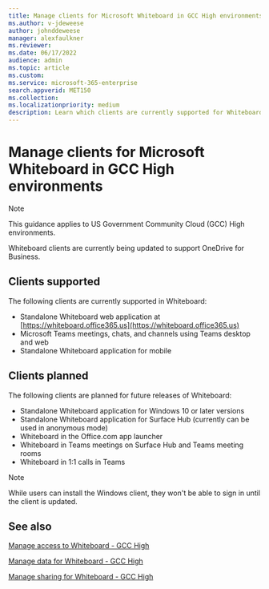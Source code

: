 ```yaml
---
title: Manage clients for Microsoft Whiteboard in GCC High environments
ms.author: v-jdeweese
author: johnddeweese
manager: alexfaulkner
ms.reviewer: 
ms.date: 06/17/2022
audience: admin
ms.topic: article
ms.custom: 
ms.service: microsoft-365-enterprise
search.appverid: MET150
ms.collection: 
ms.localizationpriority: medium
description: Learn which clients are currently supported for Whiteboard.
---
```


# Manage clients for Microsoft Whiteboard in GCC High environments

> [!NOTE]
> This guidance applies to US Government Community Cloud (GCC) High environments.

Whiteboard clients are currently being updated to support OneDrive for Business. 

## Clients supported

The following clients are currently supported in Whiteboard:

- Standalone Whiteboard web application at [https://whiteboard.office365.us](https://whiteboard.office365.us)
- Microsoft Teams meetings, chats, and channels using Teams desktop and web
- Standalone Whiteboard application for mobile

## Clients planned

The following clients are planned for future releases of Whiteboard:

- Standalone Whiteboard application for Windows 10 or later versions
- Standalone Whiteboard application for Surface Hub (currently can be used in anonymous mode)
- Whiteboard in the Office.com app launcher
- Whiteboard in Teams meetings on Surface Hub and Teams meeting rooms
- Whiteboard in 1:1 calls in Teams

> [!NOTE]
> While users can install the Windows client, they won't be able to sign in until the client is updated.

## See also

[Manage access to Whiteboard - GCC High](manage-whiteboard-access-gcc-high.md)

[Manage data for Whiteboard - GCC High](manage-data-gcc-high.md)

[Manage sharing for Whiteboard - GCC High](manage-sharing-gcc-high.md)
